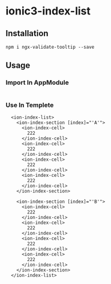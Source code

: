 # ionic3-index-list


## Installation

`npm i ngx-validate-tooltip --save`

## Usage

### Import In AppModule

```typescript

```

### Use In Templete

```
  <ion-index-list>
    <ion-index-section [index]="'A'">
      <ion-index-cell>
        222
      </ion-index-cell>
      <ion-index-cell>
        222
      </ion-index-cell>
      <ion-index-cell>
        222
      </ion-index-cell>
      <ion-index-cell>
        222
      </ion-index-cell>
    </ion-index-section>

    <ion-index-section [index]="'B'">
      <ion-index-cell>
        222
      </ion-index-cell>
      <ion-index-cell>
        222
      </ion-index-cell>
      <ion-index-cell>
        222
      </ion-index-cell>
      <ion-index-cell>
        222
      </ion-index-cell>
    </ion-index-section>
  </ion-index-list>
```


